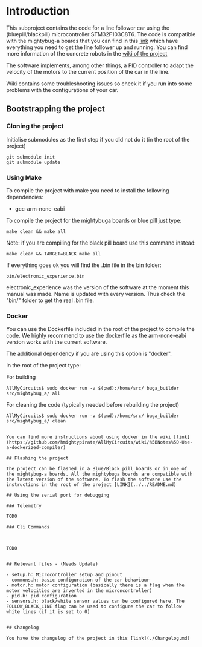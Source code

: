 # Introduction

This subproject contains the code for a line follower car using the (bluepill/blackpill) microcontroller STM32F103C8T6. The code is compatible with the mightybug-a boards that you can find in this [link](https://github.com/pcounhago/mightybuga-board) which have everything you need to get the line follower up and running. You can find more information of the concrete robots in the [wiki of the project](https://github.com/hmightypirate/AllMyCircuits/wiki/)

The software implements, among other things, a PID controller to adapt the velocity of the motors to the current position of the car in the line.

Wiki contains some troubleshooting issues so check it if you run into some problems with the configurations of your car.


## Bootstrapping the project

### Cloning the project

Initialise submodules as the first step if you did not do it (in the root of the project)

```
git submodule init
git submodule update
```

### Using Make

To compile the project with make you need to install the following dependencies:

* gcc-arm-none-eabi

To compile the project for the mightybuga boards or blue pill just type:

```
make clean && make all
```

Note: if you are compiling for the black pill board use this command instead:

```
make clean && TARGET=BLACK make all
```

If everything goes ok you will find the .bin file in the bin folder:

```
bin/electronic_experience.bin

```
electronic_experience was the version of the software at the moment this manual was made. Name is updated with every version. Thus check the "bin/" folder to get the real .bin file.

### Docker

You can use the Dockerfile included in the root of the project to compile the code. We highly recommend to use the dockerfile as the arm-none-eabi version works with the current software.

The additional dependency if you are using this option is "docker".

In the root of the project type:


For building 
```
AllMyCircuits$ sudo docker run -v $(pwd):/home/src/ buga_builder src/mightybug_a/ all
```

For cleaning the code (typically needed before rebuilding the project)
```
AllMyCircuits$ sudo docker run -v $(pwd):/home/src/ buga_builder src/mightybug_a/ clean


You can find more instructions about using docker in the wiki [link](https://github.com/hmightypirate/AllMyCircuits/wiki/%5BNotes%5D-Use-a-dockerized-compiler)

## Flashing the project

The project can be flashed in a Blue/Black pill boards or in one of the mightybug-a boards. All the mightybuga boards are compatible with the latest version of the software. To flash the software use the instructions in the root of the project [LINK](../../README.md)

## Using the serial port for debugging

### Telemetry

TODO

### Cli Commands



TODO


## Relevant files - (Needs Update)

- setup.h: Microcontroller setup and pinout
- commons.h: basic configuration of the car behaviour
- motor.h: motor configuration (basically there is a flag when the motor velocities are inverted in the microncontroller)
- pid.h: pid configuration
- sensors.h: black/white sensor values can be configured here. The FOLLOW_BLACK_LINE flag can be used to configure the car to follow white lines (if it is set to 0)


## Changelog

You have the changelog of the project in this [link](./Changelog.md)




